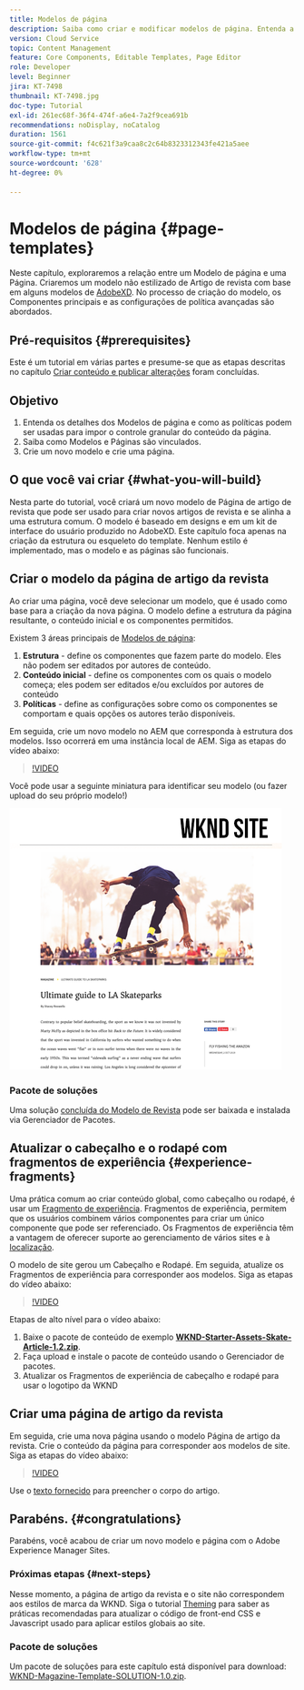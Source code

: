 ```yaml
---
title: Modelos de página
description: Saiba como criar e modificar modelos de página. Entenda a relação entre um Modelo de página e uma Página. Saiba como configurar as políticas de um Modelo de página para fornecer governança granular e consistência de marca para o conteúdo.  Um modelo de Artigo de revista bem estruturado é criado com base em um modelo do Adobe XD.
version: Cloud Service
topic: Content Management
feature: Core Components, Editable Templates, Page Editor
role: Developer
level: Beginner
jira: KT-7498
thumbnail: KT-7498.jpg
doc-type: Tutorial
exl-id: 261ec68f-36f4-474f-a6e4-7a2f9cea691b
recommendations: noDisplay, noCatalog
duration: 1561
source-git-commit: f4c621f3a9caa8c2c64b8323312343fe421a5aee
workflow-type: tm+mt
source-wordcount: '628'
ht-degree: 0%

---
```


# Modelos de página {#page-templates}

Neste capítulo, exploraremos a relação entre um Modelo de página e uma Página. Criaremos um modelo não estilizado de Artigo de revista com base em alguns modelos de [AdobeXD](https://www.adobe.com/products/xd.html). No processo de criação do modelo, os Componentes principais e as configurações de política avançadas são abordados.

## Pré-requisitos {#prerequisites}

Este é um tutorial em várias partes e presume-se que as etapas descritas no capítulo [Criar conteúdo e publicar alterações](./author-content-publish.md) foram concluídas.

## Objetivo

1. Entenda os detalhes dos Modelos de página e como as políticas podem ser usadas para impor o controle granular do conteúdo da página.
1. Saiba como Modelos e Páginas são vinculados.
1. Crie um novo modelo e crie uma página.

## O que você vai criar {#what-you-will-build}

Nesta parte do tutorial, você criará um novo modelo de Página de artigo de revista que pode ser usado para criar novos artigos de revista e se alinha a uma estrutura comum. O modelo é baseado em designs e em um kit de interface do usuário produzido no AdobeXD. Este capítulo foca apenas na criação da estrutura ou esqueleto do template. Nenhum estilo é implementado, mas o modelo e as páginas são funcionais.

## Criar o modelo da página de artigo da revista

Ao criar uma página, você deve selecionar um modelo, que é usado como base para a criação da nova página. O modelo define a estrutura da página resultante, o conteúdo inicial e os componentes permitidos.

Existem 3 áreas principais de [Modelos de página](https://experienceleague.adobe.com/docs/experience-manager-cloud-service/sites/authoring/features/templates.html?lang=pt-BR):

1. **Estrutura** - define os componentes que fazem parte do modelo. Eles não podem ser editados por autores de conteúdo.
1. **Conteúdo inicial** - define os componentes com os quais o modelo começa; eles podem ser editados e/ou excluídos por autores de conteúdo
1. **Políticas** - define as configurações sobre como os componentes se comportam e quais opções os autores terão disponíveis.

Em seguida, crie um novo modelo no AEM que corresponda à estrutura dos modelos. Isso ocorrerá em uma instância local de AEM. Siga as etapas do vídeo abaixo:

>[!VIDEO](https://video.tv.adobe.com/v/332915?quality=12&learn=on)

Você pode usar a seguinte miniatura para identificar seu modelo (ou fazer upload do seu próprio modelo!)

![Miniatura do modelo de página de artigo](./assets/page-templates/article-page-template-thumbnail.png)


### Pacote de soluções

Uma solução [concluída do Modelo de Revista](assets/page-templates/WKND-Magazine-Template-SOLUTION-1.1.zip) pode ser baixada e instalada via Gerenciador de Pacotes.

## Atualizar o cabeçalho e o rodapé com fragmentos de experiência {#experience-fragments}

Uma prática comum ao criar conteúdo global, como cabeçalho ou rodapé, é usar um [Fragmento de experiência](https://experienceleague.adobe.com/docs/experience-manager-learn/sites/experience-fragments/experience-fragments-feature-video-use.html). Fragmentos de experiência, permitem que os usuários combinem vários componentes para criar um único componente que pode ser referenciado. Os Fragmentos de experiência têm a vantagem de oferecer suporte ao gerenciamento de vários sites e à [localização](https://experienceleague.adobe.com/docs/experience-manager-core-components/using/components/experience-fragment.html?lang=en#localized-site-structure).

O modelo de site gerou um Cabeçalho e Rodapé. Em seguida, atualize os Fragmentos de experiência para corresponder aos modelos. Siga as etapas do vídeo abaixo:

>[!VIDEO](https://video.tv.adobe.com/v/332916?quality=12&learn=on)

Etapas de alto nível para o vídeo abaixo:

1. Baixe o pacote de conteúdo de exemplo **[WKND-Starter-Assets-Skate-Article-1.2.zip](assets/page-templates/WKND-Starter-Assets-Skate-Article-1.2.zip)**.
1. Faça upload e instale o pacote de conteúdo usando o Gerenciador de pacotes.
1. Atualizar os Fragmentos de experiência de cabeçalho e rodapé para usar o logotipo da WKND

## Criar uma página de artigo da revista

Em seguida, crie uma nova página usando o modelo Página de artigo da revista. Crie o conteúdo da página para corresponder aos modelos de site. Siga as etapas do vídeo abaixo:

>[!VIDEO](https://video.tv.adobe.com/v/332917?quality=12&learn=on)

Use o [texto fornecido](./assets/page-templates/la-skateparks-copy.txt) para preencher o corpo do artigo.

## Parabéns. {#congratulations}

Parabéns, você acabou de criar um novo modelo e página com o Adobe Experience Manager Sites.

### Próximas etapas {#next-steps}

Nesse momento, a página de artigo da revista e o site não correspondem aos estilos de marca da WKND. Siga o tutorial [Theming](theming.md) para saber as práticas recomendadas para atualizar o código de front-end CSS e Javascript usado para aplicar estilos globais ao site.

### Pacote de soluções

Um pacote de soluções para este capítulo está disponível para download: [WKND-Magazine-Template-SOLUTION-1.0.zip](assets/page-templates/WKND-Magazine-Template-SOLUTION-1.0.zip).
